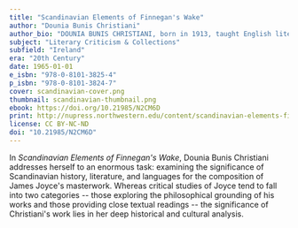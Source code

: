 ```yaml
---
title: "Scandinavian Elements of Finnegan's Wake"
author: "Dounia Bunis Christiani"
author_bio: "DOUNIA BUNIS CHRISTIANI, born in 1913, taught English literature at Wisconsin State University-Eau Claire. She wrote on English and Scandinavian literature and translated Ibsen's The Wild Duck into English."
subject: "Literary Criticism & Collections"
subfield: "Ireland"
era: "20th Century"
date: 1965-01-01
e_isbn: "978-0-8101-3825-4"
p_isbn: "978-0-8101-3824-7"
cover: scandinavian-cover.png
thumbnail: scandinavian-thumbnail.png
ebook: https://doi.org/10.21985/N2CM6D
print: http://nupress.northwestern.edu/content/scandinavian-elements-finnegans-wake-0
license: CC BY-NC-ND
doi: "10.21985/N2CM6D"
---
```

In _Scandinavian Elements of Finnegan's Wake_, Dounia Bunis Christiani addresses herself to an enormous task: examining the significance of Scandinavian history, literature, and languages for the composition of James Joyce's masterwork. Whereas critical studies of Joyce tend to fall into two categories -- those exploring the philosophical grounding of his works and those providing close textual readings -- the significance of Christiani's work lies in her deep historical and cultural analysis.
